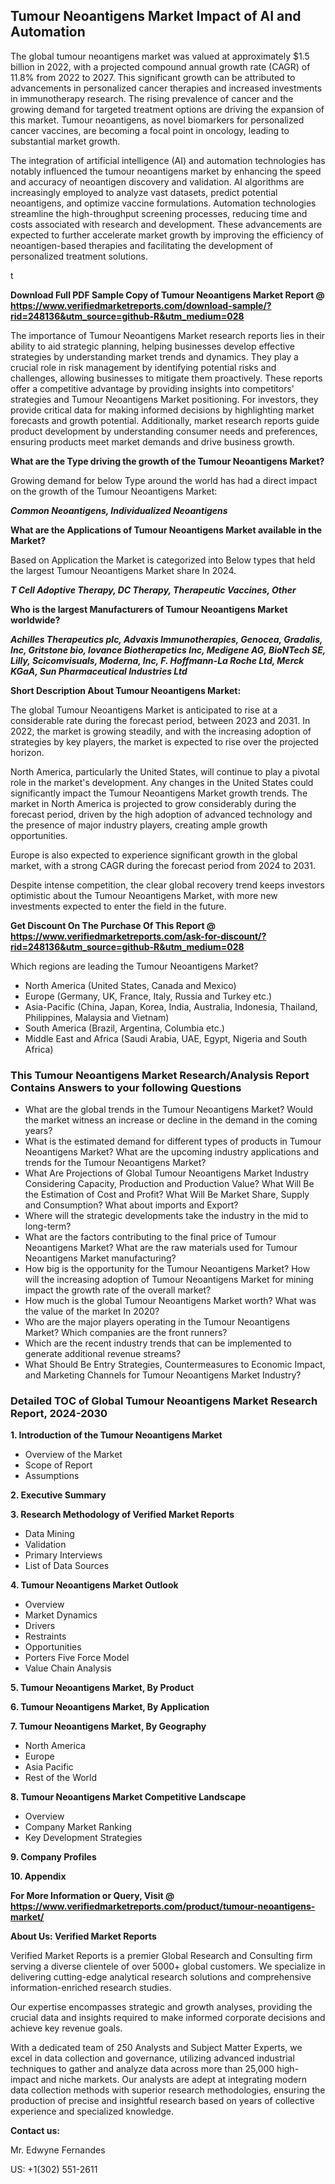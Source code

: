 <h2>Tumour Neoantigens Market Impact of AI and Automation</h2><p>The global tumour neoantigens market was valued at approximately $1.5 billion in 2022, with a projected compound annual growth rate (CAGR) of 11.8% from 2022 to 2027. This significant growth can be attributed to advancements in personalized cancer therapies and increased investments in immunotherapy research. The rising prevalence of cancer and the growing demand for targeted treatment options are driving the expansion of this market. Tumour neoantigens, as novel biomarkers for personalized cancer vaccines, are becoming a focal point in oncology, leading to substantial market growth.</p><p>The integration of artificial intelligence (AI) and automation technologies has notably influenced the tumour neoantigens market by enhancing the speed and accuracy of neoantigen discovery and validation. AI algorithms are increasingly employed to analyze vast datasets, predict potential neoantigens, and optimize vaccine formulations. Automation technologies streamline the high-throughput screening processes, reducing time and costs associated with research and development. These advancements are expected to further accelerate market growth by improving the efficiency of neoantigen-based therapies and facilitating the development of personalized treatment solutions.</p>t</p><p id="" class=""><strong>Download Full PDF Sample Copy of Tumour Neoantigens Market Report @ <a href="https://www.verifiedmarketreports.com/download-sample/?rid=248136&utm_source=github-R&utm_medium=028" target="_blank">https://www.verifiedmarketreports.com/download-sample/?rid=248136&utm_source=github-R&utm_medium=028</a></strong></p><p>The importance of&nbsp;Tumour Neoantigens Market research reports lies in their ability to aid strategic planning, helping businesses develop effective strategies by understanding market trends and dynamics. They play a crucial role in risk management by identifying potential risks and challenges, allowing businesses to mitigate them proactively. These reports offer a competitive advantage by providing insights into competitors' strategies and Tumour Neoantigens Market positioning. For investors, they provide critical data for making informed decisions by highlighting market forecasts and growth potential. Additionally, market research reports guide product development by understanding consumer needs and preferences, ensuring products meet market demands and drive business growth.</p><p><strong>What are the&nbsp;Type driving the growth of the Tumour Neoantigens Market?</strong></p><p id="" class="">Growing demand for below Type around the world has had a direct impact on the growth of the Tumour Neoantigens Market:</p><em><strong>Common Neoantigens, Individualized Neoantigens</strong></em></p><strong>What are the&nbsp;Applications&nbsp;of Tumour Neoantigens Market available in the Market?</strong></p><p id="" class="">Based on Application the Market is categorized into Below types that held the largest Tumour Neoantigens Market share In 2024.</p><em><strong>T Cell Adoptive Therapy, DC Therapy, Therapeutic Vaccines, Other</strong></em></p><strong>Who is the largest Manufacturers of Tumour Neoantigens Market worldwide?</strong></p><p><em><strong>Achilles Therapeutics plc, Advaxis Immunotherapies, Genocea, Gradalis, Inc, Gritstone bio, Iovance Biotherapetics Inc, Medigene AG, BioNTech SE, Lilly, Scicomvisuals, Moderna, Inc, F. Hoffmann-La Roche Ltd, Merck KGaA, Sun Pharmaceutical Industries Ltd</strong></em></p><p id="" class=""><strong>Short Description About Tumour Neoantigens Market:</strong></p><p>The global Tumour Neoantigens Market is anticipated to rise at a considerable rate during the forecast period, between 2023 and 2031. In 2022, the market is growing steadily, and with the increasing adoption of strategies by key players, the market is expected to rise over the projected horizon.</p><p>North America, particularly the United States, will continue to play a pivotal role in the market's development. Any changes in the United States could significantly impact the Tumour Neoantigens Market growth trends. The market in North America is projected to grow considerably during the forecast period, driven by the high adoption of advanced technology and the presence of major industry players, creating ample growth opportunities.</p><p>Europe is also expected to experience significant growth in the global market, with a strong CAGR during the forecast period from 2024 to 2031.</p><p>Despite intense competition, the clear global recovery trend keeps investors optimistic about the Tumour Neoantigens Market, with more new investments expected to enter the field in the future.</p><p id="" class=""><strong>Get Discount On The Purchase Of This Report @ <a href="https://www.verifiedmarketreports.com/ask-for-discount/?rid=248136&utm_source=github-R&utm_medium=028" target="_blank">https://www.verifiedmarketreports.com/ask-for-discount/?rid=248136&utm_source=github-R&utm_medium=028</a></strong></p>Which regions are leading the Tumour Neoantigens Market?</p><ul><li>North America (United States, Canada and Mexico)</li><li>Europe (Germany, UK, France, Italy, Russia and Turkey etc.)</li><li>Asia-Pacific (China, Japan, Korea, India, Australia, Indonesia, Thailand, Philippines, Malaysia and Vietnam)</li><li>South America (Brazil, Argentina, Columbia etc.)</li><li>Middle East and Africa (Saudi Arabia, UAE, Egypt, Nigeria and South Africa)</li></ul><h3 id="" class="">This Tumour Neoantigens Market Research/Analysis Report Contains Answers to your following Questions</h3><ul><li>What are the global trends in the Tumour Neoantigens Market? Would the market witness an increase or decline in the demand in the coming years?</li><li>What is the estimated demand for different types of products in Tumour Neoantigens Market? What are the upcoming industry applications and trends for the Tumour Neoantigens Market?</li><li>What Are Projections of Global Tumour Neoantigens Market Industry Considering Capacity, Production and Production Value? What Will Be the Estimation of Cost and Profit? What Will Be Market Share, Supply and Consumption? What about imports and Export?</li><li>Where will the strategic developments take the industry in the mid to long-term?</li><li>What are the factors contributing to the final price of Tumour Neoantigens Market? What are the raw materials used for Tumour Neoantigens Market manufacturing?</li><li>How big is the opportunity for the Tumour Neoantigens Market? How will the increasing adoption of Tumour Neoantigens Market for mining impact the growth rate of the overall market?</li><li>How much is the global Tumour Neoantigens Market worth? What was the value of the market In 2020?</li><li>Who are the major players operating in the Tumour Neoantigens Market? Which companies are the front runners?</li><li>Which are the recent industry trends that can be implemented to generate additional revenue streams?</li><li>What Should Be Entry Strategies, Countermeasures to Economic Impact, and Marketing Channels for Tumour Neoantigens Market Industry?</li></ul><h3 id="" class="">Detailed TOC of Global Tumour Neoantigens Market Research Report, 2024-2030</h3><p id="" class=""><strong>1. Introduction of the Tumour Neoantigens Market</strong></p><ul><li>Overview of the Market</li><li>Scope of Report</li><li>Assumptions</li></ul><p id="" class=""><strong>2. Executive Summary</strong></p><p id="" class=""><strong>3. Research Methodology of Verified Market Reports</strong></p><ul><li>Data Mining</li><li>Validation</li><li>Primary Interviews</li><li>List of Data Sources</li></ul><p id="" class=""><strong>4. Tumour Neoantigens Market Outlook</strong></p><ul><li>Overview</li><li>Market Dynamics</li><li>Drivers</li><li>Restraints</li><li>Opportunities</li><li>Porters Five Force Model</li><li>Value Chain Analysis</li></ul><p id="" class=""><strong>5. Tumour Neoantigens Market, By Product</strong></p><p id="" class=""><strong>6. Tumour Neoantigens Market, By Application</strong></p><p id="" class=""><strong>7. Tumour Neoantigens Market, By Geography</strong></p><ul><li>North America</li><li>Europe</li><li>Asia Pacific</li><li>Rest of the World</li></ul><p id="" class=""><strong>8. Tumour Neoantigens Market Competitive Landscape</strong></p><ul><li>Overview</li><li>Company Market Ranking</li><li>Key Development Strategies</li></ul><p id="" class=""><strong>9. Company Profiles</strong></p><p id="" class=""><strong>10. Appendix</strong></p><p id="" class=""><strong>For More Information or Query, Visit @ <a href="https://www.verifiedmarketreports.com/product/tumour-neoantigens-market/" target="_blank">https://www.verifiedmarketreports.com/product/tumour-neoantigens-market/</a></strong></p><p id="" class=""><strong>About Us: Verified Market Reports</strong></p><p id="" class="">Verified Market Reports is a premier Global Research and Consulting firm serving a diverse clientele of over 5000+ global customers. We specialize in delivering cutting-edge analytical research solutions and comprehensive information-enriched research studies.</p><p id="" class="">Our expertise encompasses strategic and growth analyses, providing the crucial data and insights required to make informed corporate decisions and achieve key revenue goals.</p><p id="" class="">With a dedicated team of 250 Analysts and Subject Matter Experts, we excel in data collection and governance, utilizing advanced industrial techniques to gather and analyze data across more than 25,000 high-impact and niche markets. Our analysts are adept at integrating modern data collection methods with superior research methodologies, ensuring the production of precise and insightful research based on years of collective experience and specialized knowledge.</p><p id="" class=""><strong>Contact us:</strong></p><p id="" class="">Mr. Edwyne Fernandes</p><p id="" class="">US: +1(302) 551-2611</p>